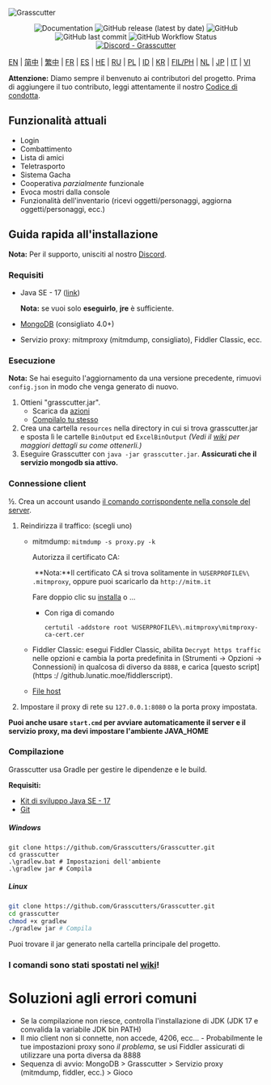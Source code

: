 ![Grasscutter](https://socialify.git.ci/Grasscutters/Grasscutter/image?description=1&forks=1&issues=1&language=1&logo=https%3A%2F%2Fs2.loli.net%2F2022%2F04%2F25%2FxOiJn7lCdcT5Mw1.png&name=1&owner=1&pulls=1&stargazers=1&theme=Light)
<div align="center"><img alt="Documentation" src="https://img.shields.io/badge/Wiki-Grasscutter-blue?style=for-the-badge&link=https://github.com/Grasscutters/Grasscutter/wiki&link=https://github.com/Grasscutters/Grasscutter/wiki"> <img alt="GitHub release (latest by date)" src="https://img.shields.io/github/v/release/Grasscutters/Grasscutter?logo=java&style=for-the-badge"> <img alt="GitHub" src="https://img.shields.io/github/license/Grasscutters/Grasscutter?style=for-the-badge"> <img alt="GitHub last commit" src="https://img.shields.io/github/last-commit/Grasscutters/Grasscutter?style=for-the-badge"> <img alt="GitHub Workflow Status" src="https://img.shields.io/github/actions/workflow/status/Grasscutters/Grasscutter/build.yml?branch=development&logo=github&style=for-the-badge"></div>

<div align="center"><a href="https://discord.gg/T5vZU6UyeG"><img alt="Discord - Grasscutter" src="https://img.shields.io/discord/965284035985305680?label=Discord&logo=discord&style=for-the-badge"></a></div>

[EN](../README.md) | [简中](README_zh-CN.md) | [繁中](README_zh-TW.md) | [FR](README_fr-FR.md) | [ES](README_es-ES.md) | [HE](README_HE.md) | [RU](README_ru-RU.md) | [PL](README_pl-PL.md) | [ID](README_id-ID.md) | [KR](README_ko-KR.md) | [FIL/PH](README_fil-PH.md) | [NL](README_NL.md) | [JP](README_ja-JP.md) | [IT](README_it-IT.md) | [VI](README_vi-VN.md)

**Attenzione:** Diamo sempre il benvenuto ai contributori del progetto. Prima di aggiungere il tuo contributo, leggi attentamente il nostro [Codice di condotta](https://github.com/Grasscutters/Grasscutter/blob/stable/CONTRIBUTING.md).

## Funzionalità attuali

* Login
* Combattimento
* Lista di amici
* Teletrasporto
* Sistema Gacha
* Cooperativa *parzialmente* funzionale
* Evoca mostri dalla console
* Funzionalità dell'inventario (ricevi oggetti/personaggi, aggiorna oggetti/personaggi, ecc.)

## Guida rapida all'installazione

**Nota:** Per il supporto, unisciti al nostro [Discord](https://discord.gg/T5vZU6UyeG).

### Requisiti

* Java SE - 17 ([link](https://www.oracle.com/java/technologies/javase/jdk17-archive-downloads.html))

  **Nota:** se vuoi solo **eseguirlo**, **jre** è sufficiente.

* [MongoDB](https://www.mongodb.com/try/download/community) (consigliato 4.0+)

* Servizio proxy: mitmproxy (mitmdump, consigliato), Fiddler Classic, ecc.

### Esecuzione

**Nota:** Se hai eseguito l'aggiornamento da una versione precedente, rimuovi `config.json` in modo che venga generato di nuovo.

1. Ottieni "grasscutter.jar".
   - Scarica da [azioni](https://github.com/Grasscutters/Grasscutter/suites/6895963598/artifacts/267483297)
   - [Compilalo tu stesso](#Compilazione)
2. Crea una cartella `resources` nella directory in cui si trova grasscutter.jar e sposta lì le cartelle `BinOutput` ed `ExcelBinOutput` *(Vedi il [wiki](https://github.com/Grasscutters/Grasscutter/wiki ) per maggiori dettagli su come ottenerli.)*
3. Eseguire Grasscutter con `java -jar grasscutter.jar`. **Assicurati che il servizio mongodb sia attivo.**

### Connessione client

½. Crea un account usando [il comando corrispondente nella console del server](https://github.com/Grasscutters/Grasscutter/wiki/Commands#targeting).

1. Reindirizza il traffico: (scegli uno)
    - mitmdump: `mitmdump -s proxy.py -k`

      Autorizza il certificato CA:

      ​ **Nota:**Il certificato CA si trova solitamente in `%USERPROFILE%\ .mitmproxy`, oppure puoi scaricarlo da `http://mitm.it`

      Fare doppio clic su [installa](https://docs.microsoft.com/en-us/skype-sdk/sdn/articles/installing-the-trusted-root-certificate#installing-a-trusted-root-certificate) o ...

      - Con riga di comando

        ```shell
        certutil -addstore root %USERPROFILE%\.mitmproxy\mitmproxy-ca-cert.cer
        ```

    - Fiddler Classic: esegui Fiddler Classic, abilita `Decrypt https traffic` nelle opzioni e cambia la porta predefinita in (Strumenti -> Opzioni -> Connessioni) in qualcosa di diverso da `8888`, e carica [questo script](https :/ /github.lunatic.moe/fiddlerscript).

    - [File host](https://github.com/Grasscutters/Grasscutter/wiki/Running#traffic-route-map)

2. Impostare il proxy di rete su `127.0.0.1:8080` o la porta proxy impostata.

**Puoi anche usare `start.cmd` per avviare automaticamente il server e il servizio proxy, ma devi impostare l'ambiente JAVA_HOME**

### Compilazione

Grasscutter usa Gradle per gestire le dipendenze e le build.

**Requisiti:**

- [Kit di sviluppo Java SE - 17](https://www.oracle.com/java/technologies/javase/jdk17-archive-downloads.html)
- [Git](https://git-scm.com/downloads)

##### Windows

```shell
git clone https://github.com/Grasscutters/Grasscutter.git
cd grasscutter
.\gradlew.bat # Impostazioni dell'ambiente
.\gradlew jar # Compila
```

##### Linux

```bash
git clone https://github.com/Grasscutters/Grasscutter.git
cd grasscutter
chmod +x gradlew
./gradlew jar # Compila
```

Puoi trovare il jar generato nella cartella principale del progetto.

### I comandi sono stati spostati nel [wiki](https://github.com/Grasscutters/Grasscutter/wiki/Commands)!

# Soluzioni agli errori comuni

* Se la compilazione non riesce, controlla l'installazione di JDK (JDK 17 e convalida la variabile JDK bin PATH)
* Il mio client non si connette, non accede, 4206, ecc... - Probabilmente le tue impostazioni proxy sono *il problema*, se usi
  Fiddler assicurati di utilizzare una porta diversa da 8888
* Sequenza di avvio: MongoDB > Grasscutter > Servizio proxy (mitmdump, fiddler, ecc.) > Gioco
